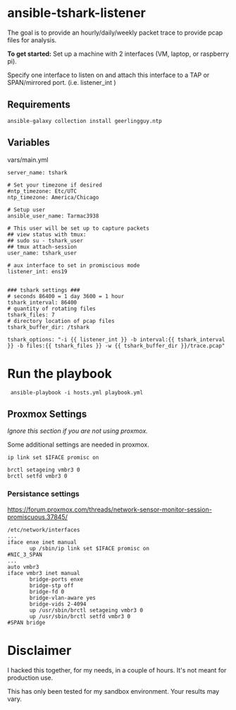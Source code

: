 # ansible-tshark-listener

The goal is to provide an hourly/daily/weekly packet trace to provide pcap files for analysis.

**To get started:**
Set up a machine with 2 interfaces (VM, laptop, or raspberry pi).

Specify one interface to listen on and attach this interface to a TAP or SPAN/mirrored port. (i.e. listener_int )


## Requirements

```
ansible-galaxy collection install geerlingguy.ntp
```

## Variables
vars/main.yml
```
server_name: tshark

# Set your timezone if desired
#ntp_timezone: Etc/UTC
ntp_timezone: America/Chicago

# Setup user
ansible_user_name: Tarmac3938

# This user will be set up to capture packets
## view status with tmux:
## sudo su - tshark_user
## tmux attach-session
user_name: tshark_user

# aux interface to set in promiscious mode
listener_int: ens19


### tshark settings ###
# seconds 86400 = 1 day 3600 = 1 hour
tshark_interval: 86400
# quantity of rotating files
tshark_files: 7
# directory location of pcap files
tshark_buffer_dir: /tshark

tshark_options: "-i {{ listener_int }} -b interval:{{ tshark_interval }} -b files:{{ tshark_files }} -w {{ tshark_buffer_dir }}/trace.pcap"

```
# Run the playbook

``` ansible-playbook -i hosts.yml playbook.yml```

## Proxmox Settings
*Ignore this section if you are not using proxmox.*

Some additional settings are needed in proxmox.

```
ip link set $IFACE promisc on

brctl setageing vmbr3 0
brctl setfd vmbr3 0

```

### Persistance settings



 https://forum.proxmox.com/threads/network-sensor-monitor-session-promiscuous.37845/
 ```
/etc/network/interfaces
...
iface enxe inet manual
        up /sbin/ip link set $IFACE promisc on
#NIC_3_SPAN
...
auto vmbr3
iface vmbr3 inet manual
        bridge-ports enxe
        bridge-stp off
        bridge-fd 0
        bridge-vlan-aware yes
        bridge-vids 2-4094
        up /usr/sbin/brctl setageing vmbr3 0
        up /usr/sbin/brctl setfd vmbr3 0
#SPAN bridge
 ```

# Disclaimer

I hacked this together, for my needs, in a couple of hours. It's not meant for production use.

This has only been tested for my sandbox environment. Your results may vary.

